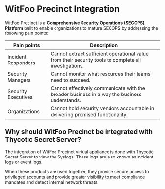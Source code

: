 [title]: # (WitFoo Precinct)
[tags]: # (witfoo,introduction)
[priority]: # (1)
# WitFoo Precinct Integration

WitFoo Precinct is a __Comprehensive Security Operations (SECOPS) Platform__ built to enable organizations to mature SECOPS by addressing the following pain points:

| Pain points | Description |
| ----- | ----- |
| Incident Responders | Cannot extract sufficient operational value from their security tools to complete all investigations. |
| Security Managers | Cannot monitor what resources their teams need to succeed. |
| Security Executives | Cannot effectively communicate with the broader business in a way the business understands. |
| Organizations | Cannot hold security vendors accountable in delivering promised functionality. |

## Why should WitFoo Precinct be integrated with Thycotic Secret Server?

The integration of WitFoo Precinct virtual appliance is done with Thycotic Secret Server
to view the Syslogs. These logs are also known as incident logs or event logs.

When these products are used together, they provide secure access to privileged accounts and provide greater visibility to meet compliance mandates and detect internal network threats.
